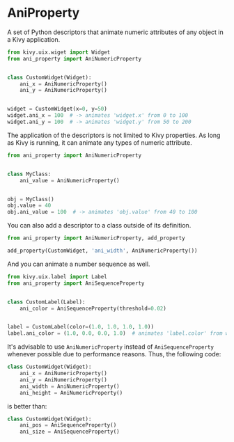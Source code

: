 # AniProperty

A set of Python descriptors that animate numeric attributes of any object in a Kivy application.

```python
from kivy.uix.wiget import Widget
from ani_property import AniNumericProperty


class CustomWidget(Widget):
    ani_x = AniNumericProperty()
    ani_y = AniNumericProperty()


widget = CustomWidget(x=0, y=50)
widget.ani_x = 100  # -> animates 'widget.x' from 0 to 100
widget.ani_y = 100  # -> animates 'widget.y' from 50 to 200
```

The application of the descriptors is not limited to Kivy properties.
As long as Kivy is running, it can animate any types of numeric attribute.

```python
from ani_property import AniNumericProperty


class MyClass:
    ani_value = AniNumericProperty()


obj = MyClass()
obj.value = 40
obj.ani_value = 100  # -> animates 'obj.value' from 40 to 100
```

You can also add a descriptor to a class outside of its definition. 

```python
from ani_property import AniNumericProperty, add_property

add_property(CustomWidget, 'ani_width', AniNumericProperty())
```

And you can animate a number sequence as well.

```python
from kivy.uix.label import Label
from ani_property import AniSequenceProperty


class CustomLabel(Label):
    ani_color = AniSequenceProperty(threshold=0.02)


label = CustomLabel(color=(1.0, 1.0, 1.0, 1.0))
label.ani_color = (1.0, 0.0, 0.0, 1.0)  # animates 'label.color' from white to red
```

It's advisable to use `AniNumericProperty` instead of `AniSequenceProperty` whenever possible due to performance reasons.
Thus, the following code:

```python
class CustomWidget(Widget):
    ani_x = AniNumericProperty()
    ani_y = AniNumericProperty()
    ani_width = AniNumericProperty()
    ani_height = AniNumericProperty()
```

is better than:

```python
class CustomWidget(Widget):
    ani_pos = AniSequenceProperty()
    ani_size = AniSequenceProperty()
```
